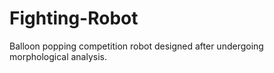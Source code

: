 # Fighting-Robot
Balloon popping competition robot designed after undergoing morphological analysis.
